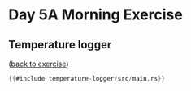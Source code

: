 # Day 5A Morning Exercise

## Temperature logger

([back to exercise](temperature-logger.md))

```rust
{{#include temperature-logger/src/main.rs}}
```
